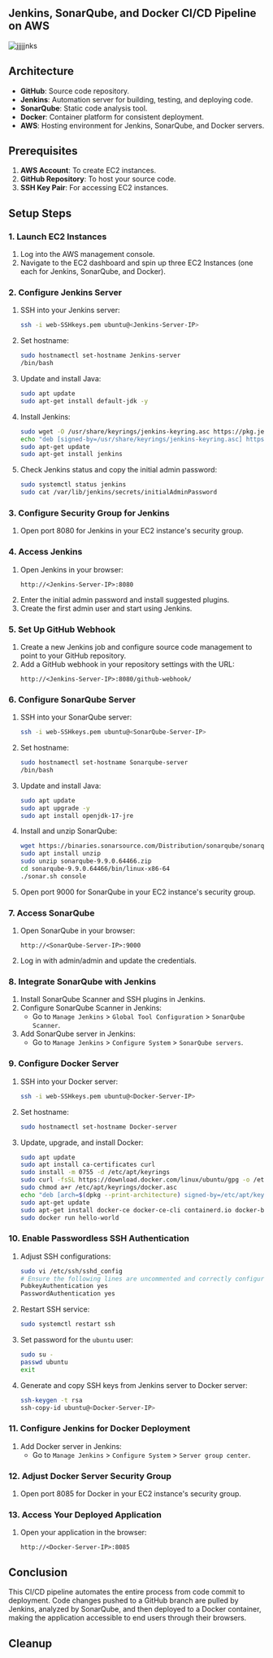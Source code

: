 ## Jenkins, SonarQube, and Docker CI/CD Pipeline on AWS

![jjjjjnks](https://github.com/user-attachments/assets/7dee6da4-6eae-4d4b-83ef-be188eb4f270)

## Architecture

- **GitHub**: Source code repository.
- **Jenkins**: Automation server for building, testing, and deploying code.
- **SonarQube**: Static code analysis tool.
- **Docker**: Container platform for consistent deployment.
- **AWS**: Hosting environment for Jenkins, SonarQube, and Docker servers.

## Prerequisites

1. **AWS Account**: To create EC2 instances.
2. **GitHub Repository**: To host your source code.
3. **SSH Key Pair**: For accessing EC2 instances.

## Setup Steps

### 1. Launch EC2 Instances

1. Log into the AWS management console.
2. Navigate to the EC2 dashboard and spin up three EC2 Instances (one each for Jenkins, SonarQube, and Docker).

### 2. Configure Jenkins Server

1. SSH into your Jenkins server:
   ```bash
   ssh -i web-SSHkeys.pem ubuntu@<Jenkins-Server-IP>
   ```
2. Set hostname:
   ```bash
   sudo hostnamectl set-hostname Jenkins-server
   /bin/bash
   ```
3. Update and install Java:
   ```bash
   sudo apt update
   sudo apt-get install default-jdk -y
   ```
4. Install Jenkins:
   ```bash
   sudo wget -O /usr/share/keyrings/jenkins-keyring.asc https://pkg.jenkins.io/debian-stable/jenkins.io-2023.key
   echo "deb [signed-by=/usr/share/keyrings/jenkins-keyring.asc] https://pkg.jenkins.io/debian-stable binary/" | sudo tee /etc/apt/sources.list.d/jenkins.list > /dev/null
   sudo apt-get update
   sudo apt-get install jenkins
   ```
5. Check Jenkins status and copy the initial admin password:
   ```bash
   sudo systemctl status jenkins
   sudo cat /var/lib/jenkins/secrets/initialAdminPassword
   ```

### 3. Configure Security Group for Jenkins

1. Open port 8080 for Jenkins in your EC2 instance's security group.

### 4. Access Jenkins

1. Open Jenkins in your browser:
   ```
   http://<Jenkins-Server-IP>:8080
   ```
2. Enter the initial admin password and install suggested plugins.
3. Create the first admin user and start using Jenkins.

### 5. Set Up GitHub Webhook

1. Create a new Jenkins job and configure source code management to point to your GitHub repository.
2. Add a GitHub webhook in your repository settings with the URL:
   ```
   http://<Jenkins-Server-IP>:8080/github-webhook/
   ```

### 6. Configure SonarQube Server

1. SSH into your SonarQube server:
   ```bash
   ssh -i web-SSHkeys.pem ubuntu@<SonarQube-Server-IP>
   ```
2. Set hostname:
   ```bash
   sudo hostnamectl set-hostname Sonarqube-server
   /bin/bash
   ```
3. Update and install Java:
   ```bash
   sudo apt update
   sudo apt upgrade -y
   sudo apt install openjdk-17-jre
   ```
4. Install and unzip SonarQube:
   ```bash
   wget https://binaries.sonarsource.com/Distribution/sonarqube/sonarqube-9.9.0.64466.zip
   sudo apt install unzip
   sudo unzip sonarqube-9.9.0.64466.zip
   cd sonarqube-9.9.0.64466/bin/linux-x86-64
   ./sonar.sh console
   ```
5. Open port 9000 for SonarQube in your EC2 instance's security group.

### 7. Access SonarQube

1. Open SonarQube in your browser:
   ```
   http://<SonarQube-Server-IP>:9000
   ```
2. Log in with admin/admin and update the credentials.

### 8. Integrate SonarQube with Jenkins

1. Install SonarQube Scanner and SSH plugins in Jenkins.
2. Configure SonarQube Scanner in Jenkins:
   - Go to `Manage Jenkins` > `Global Tool Configuration` > `SonarQube Scanner`.
3. Add SonarQube server in Jenkins:
   - Go to `Manage Jenkins` > `Configure System` > `SonarQube servers`.

### 9. Configure Docker Server

1. SSH into your Docker server:
   ```bash
   ssh -i web-SSHkeys.pem ubuntu@<Docker-Server-IP>
   ```
2. Set hostname:
   ```bash
   sudo hostnamectl set-hostname Docker-server
   ```
3. Update, upgrade, and install Docker:
   ```bash
   sudo apt update
   sudo apt install ca-certificates curl
   sudo install -m 0755 -d /etc/apt/keyrings
   sudo curl -fsSL https://download.docker.com/linux/ubuntu/gpg -o /etc/apt/keyrings/docker.asc
   sudo chmod a+r /etc/apt/keyrings/docker.asc
   echo "deb [arch=$(dpkg --print-architecture) signed-by=/etc/apt/keyrings/docker.asc] https://download.docker.com/linux/ubuntu $(. /etc/os-release && echo "$VERSION_CODENAME") stable" | sudo tee /etc/apt/sources.list.d/docker.list > /dev/null
   sudo apt-get update
   sudo apt-get install docker-ce docker-ce-cli containerd.io docker-buildx-plugin docker-compose-plugin
   sudo docker run hello-world
   ```

### 10. Enable Passwordless SSH Authentication

1. Adjust SSH configurations:
   ```bash
   sudo vi /etc/ssh/sshd_config
   # Ensure the following lines are uncommented and correctly configured
   PubkeyAuthentication yes
   PasswordAuthentication yes
   ```
2. Restart SSH service:
   ```bash
   sudo systemctl restart ssh
   ```
3. Set password for the `ubuntu` user:
   ```bash
   sudo su -
   passwd ubuntu
   exit
   ```
4. Generate and copy SSH keys from Jenkins server to Docker server:
   ```bash
   ssh-keygen -t rsa
   ssh-copy-id ubuntu@<Docker-Server-IP>
   ```

### 11. Configure Jenkins for Docker Deployment

1. Add Docker server in Jenkins:
   - Go to `Manage Jenkins` > `Configure System` > `Server group center`.

### 12. Adjust Docker Server Security Group

1. Open port 8085 for Docker in your EC2 instance's security group.

### 13. Access Your Deployed Application

1. Open your application in the browser:
   ```
   http://<Docker-Server-IP>:8085
   ```

## Conclusion

This CI/CD pipeline automates the entire process from code commit to deployment. Code changes pushed to a GitHub branch are pulled by Jenkins, analyzed by SonarQube, and then deployed to a Docker container, making the application accessible to end users through their browsers.

## Cleanup
